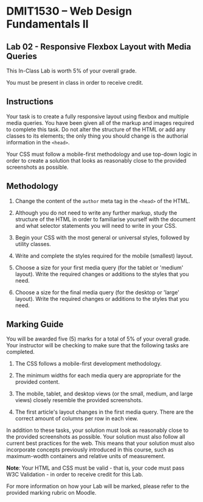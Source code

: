 # DMIT1530 – Web Design Fundamentals II 

## Lab 02 - Responsive Flexbox Layout with Media Queries

This In-Class Lab is worth 5% of your overall grade.

You must be present in class in order to receive credit. 


## Instructions

Your task is to create a fully responsive layout using flexbox and multiple media queries. You have been given all of the markup and images required to complete this task. Do not alter the structure of the HTML or add any classes to its elements; the only thing you should change is the authorial information in the `<head>`.

Your CSS must follow a mobile-first methodology and use top-down logic in order to create a solution that looks as reasonably close to the provided screenshots as possible. 


## Methodology 

1. Change the content of the `author` meta tag in the `<head>` of the HTML.

2. Although you do not need to write any further markup, study the structure of the HTML in order to familiarise yourself with the document and what selector statements you will need to write in your CSS. 

3. Begin your CSS with the most general or universal styles, followed by utility classes. 

4. Write and complete the styles required for the mobile (smallest) layout. 

5. Choose a size for your first media query (for the tablet or 'medium' layout). Write the required changes or additions to the styles that you need.

6. Choose a size for the final media query (for the desktop or 'large' layout). Write the required changes or additions to the styles that you need.


## Marking Guide

You will be awarded five (5) marks for a total of 5% of your overall grade. Your instructor will be checking to make sure that the following tasks are completed.

1. The CSS follows a mobile-first development methodology.

2. The minimum widths for each media query are appropriate for the provided content. 

3. The mobile, tablet, and desktop views (or the small, medium, and large views) closely resemble the provided screenshots. 

4. The first article's layout changes in the first media query. There are the correct amount of columns per row in each view.

In addition to these tasks, your solution must look as reasonably close to the provided screenshots as possible. Your solution must also follow all current best practices for the web. This means that your solution must also incorporate concepts previously introduced in this course, such as maximum-wodth containers and relative units of measurement.

**Note**: Your HTML and CSS must be valid - that is, your code must pass W3C Validation - in order to receive credit for this Lab. 

For more information on how your Lab will be marked, please refer to the provided marking rubric on Moodle. 
